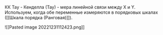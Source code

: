 КК Тау - Кенделла (Тау) - мера линейной связи между X и Y.  Используем, когда обе переменные измеряются в порядковых шкалах ([[Шкала порядка (Ранговая)]]).

![[Pasted image 20221231112423.png]]